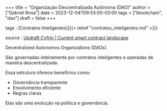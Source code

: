 +++
title = "Organização Descentralizada Autônoma (DAO)"
author = ["Gabriel Rosa"]
date = 2023-12-04T09:53:00-03:00
tags = ["blockchain", "dao"]
draft = false
+++

tags
: [Contratos Inteligentes]({{< relref "contratos_inteligentes.md" >}})

source
: [Updraft Cyfrin | Current smart contract landscape](https://updraft.cyfrin.io/courses/blockchain-basics/basics/smart-contract-landscape?lesson_format=transcript)

Decentralized Autonomos Organizations (DAOs).

São governadas inteiramente por contratos inteligentes e operadas de maneira descentralizada.

Essa estrutura oferece benefícios como:

-   Governância transparente
-   Envolvimento eficiente
-   Regras claras

Elas são uma evolução na política e governância.
